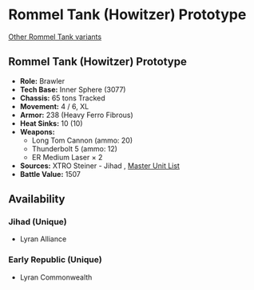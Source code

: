 # Rommel Tank (Howitzer) Prototype 

[Other Rommel Tank variants](../rommel_tank.md) 

## Rommel Tank (Howitzer) Prototype 

- **Role:** Brawler 
- **Tech Base:** Inner Sphere (3077) 
- **Chassis:** 65 tons Tracked 
- **Movement:** 4 / 6, XL 
- **Armor:** 238 (Heavy Ferro Fibrous) 
- **Heat Sinks:** 10 (10) 
- **Weapons:** 
  - Long Tom Cannon (ammo: 20) 
  - Thunderbolt 5 (ammo: 12) 
  - ER Medium Laser × 2 
- **Sources:** XTRO Steiner - Jihad , [Master Unit List](http://masterunitlist.info/Unit/Details/4933) 
- **Battle Value:** 1507 

## Availability 

### Jihad (Unique) 

- Lyran Alliance 

### Early Republic (Unique) 

- Lyran Commonwealth 


